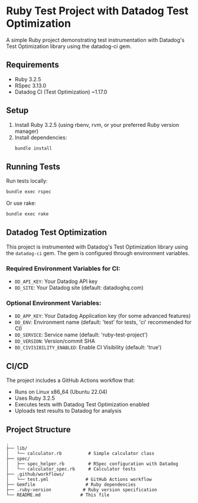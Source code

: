 # Ruby Test Project with Datadog Test Optimization

A simple Ruby project demonstrating test instrumentation with Datadog's Test Optimization library using the datadog-ci gem.

## Requirements

- Ruby 3.2.5
- RSpec 3.13.0
- Datadog CI (Test Optimization) ~1.17.0

## Setup

1. Install Ruby 3.2.5 (using rbenv, rvm, or your preferred Ruby version manager)
2. Install dependencies:
   ```bash
   bundle install
   ```

## Running Tests

Run tests locally:
```bash
bundle exec rspec
```

Or use rake:
```bash
bundle exec rake
```

## Datadog Test Optimization

This project is instrumented with Datadog's Test Optimization library using the `datadog-ci` gem. The gem is configured through environment variables.

### Required Environment Variables for CI:
- `DD_API_KEY`: Your Datadog API key
- `DD_SITE`: Your Datadog site (default: datadoghq.com)

### Optional Environment Variables:
- `DD_APP_KEY`: Your Datadog Application key (for some advanced features)
- `DD_ENV`: Environment name (default: 'test' for tests, 'ci' recommended for CI)
- `DD_SERVICE`: Service name (default: 'ruby-test-project')
- `DD_VERSION`: Version/commit SHA
- `DD_CIVISIBILITY_ENABLED`: Enable CI Visibility (default: 'true')

## CI/CD

The project includes a GitHub Actions workflow that:
- Runs on Linux x86_64 (Ubuntu 22.04)
- Uses Ruby 3.2.5
- Executes tests with Datadog Test Optimization enabled
- Uploads test results to Datadog for analysis

## Project Structure

```
.
├── lib/
│   └── calculator.rb          # Simple calculator class
├── spec/
│   ├── spec_helper.rb         # RSpec configuration with Datadog
│   └── calculator_spec.rb     # Calculator tests
├── .github/workflows/
│   └── test.yml              # GitHub Actions workflow
├── Gemfile                   # Ruby dependencies
├── .ruby-version            # Ruby version specification
└── README.md               # This file
``` 